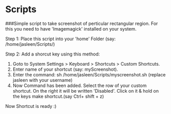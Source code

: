 # Scripts
###Simple script to take screenshot of perticular rectangular region.
For this you need to have 'Imagemagick' installed  on your system.

Step 1:
Place this script into your 'home' Folder (say: /home/jasleen/Scripts/)

Step 2:
Add a shorcut key using this method:
 1. Goto to System Settings > Keyboard > Shortcuts > Custom Shortcuts.
 2. Enter name of your shortcut (say: myScreenshot).
 3. Enter the command: sh /home/jasleen/Scripts/myscreenshot.sh    (replace jasleen with your username)
 4. Now Command has been added. Select the row of your custom shortcut. On the right it will be written 'Disabled'. Click on it & hold on the keys make shortcut.(say Ctrl+ shift + z)
 
Now Shortcut is ready :)

